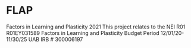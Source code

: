 # FLAP
Factors in Learning and Plasticity 2021
This project relates to the NEI R01 R01EY031589 Factors in Learning and Plasticity
Budget Period 12/01/20-11/30/25
UAB IRB # 300006197
